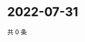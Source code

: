 # 2022-07-31

共 0 条

<!-- BEGIN WEIBO -->
<!-- 最后更新时间 Sun Jul 31 2022 16:18:55 GMT+0800 (China Standard Time) -->

<!-- END WEIBO -->
